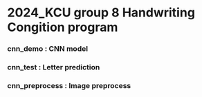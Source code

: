 # 2024_KCU group 8 Handwriting Congition program
### cnn_demo : CNN model
### cnn_test : Letter prediction
### cnn_preprocess : Image preprocess
